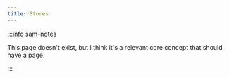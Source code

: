 ```yaml
---
title: Stores
---
```



:::info sam-notes

This page doesn't exist, but I think it's a relevant core concept that should have a page.

:::